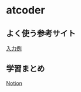 # atcoder

## よく使う参考サイト
[入力例](https://qiita.com/ell/items/1f519aff0cdc3cf16284)

## 学習まとめ
[Notion](https://acute-gallimimus-092.notion.site/AtCoder-fb1ed97a25404a588a7a20a97121d9e3?pvs=4)

